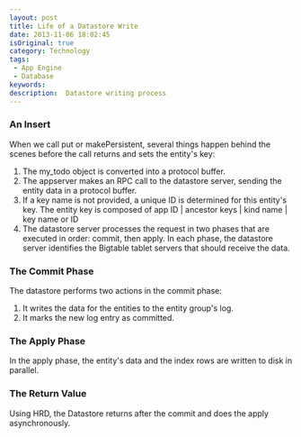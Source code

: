 ```yaml
---
layout: post
title: Life of a Datastore Write
date: 2013-11-06 18:02:45
isOriginal: true
category: Technology
tags:
 - App Engine
 - Database
keywords: 
description:  Datastore writing process
---
```


### An Insert

When we call put or makePersistent, several things happen behind the scenes before the call returns and sets the entity's key:

1. The my\_todo object is converted into a protocol buffer.
2. The appserver makes an RPC call to the datastore server, sending the entity data in a protocol buffer.
3. If a key name is not provided, a unique ID is determined for this entity's key. The entity key is composed of app ID | ancestor keys | kind name | key name or ID
4. The datastore server processes the request in two phases that are executed in order: commit, then apply. In each phase, the datastore server identifies the Bigtable tablet servers that should receive the data.

### The Commit Phase

The datastore performs two actions in the commit phase:

1. It writes the data for the entities to the entity group's log.
2. It marks the new log entry as committed.

### The Apply Phase

In the apply phase, the entity's data and the index rows are written to disk in parallel.

### The Return Value

Using HRD, the Datastore returns after the commit and does the apply asynchronously.


